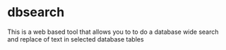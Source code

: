 dbsearch
========

This is a web based tool that allows you to to do a database wide search and replace of text in selected database tables
